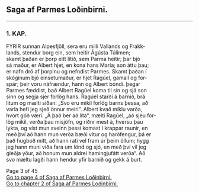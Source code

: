 ## Saga af Parmes Loðinbirni. 
----
### 1. KAP.
FYRIR sunnan Alpesfjöll, sera eru milli Vallands og Frakk-<br/>
lands, stendur borg ein, sem heitir Ágústa Túlimen; <br/>
skamt þaðan er þorp eitt lítið, sem Parma heitir; þar bjó <br/>
sá maður, er Albert hjet, en kona hans María; son áttu þau; <br/>
er nafn dró af þorpinu og nefndist Parmes. Skamt þaðan í <br/>
skóginum bjó einsetumaður, er hjet Ragúel, gamall og for-<br/> 
spár; þeir voru náfrændur, hann og Albert bóndi. þegar <br/>
Parmes fæddist, bað Albert Ragúel koma til sín og sjá son <br/>
sinn og segja sjer forlög hans. Ragúel starði á barnið, brá <br/>
litum og mælti síðan: „Svo eru mikil forlög barns þessa, að <br/>
varla hefi jeg sjeð önnur meiri“. Albert kvað miklu varða, <br/>
hvort góð væri. „Á það ber að líta“, mælti Ragúel, „að sjeu for- <br/>
lög mikil, verða þau misjöfn, og ríðnr mest á, hversu þau <br/>
lykta, og víst mun sveinn þessi komast í krappar raunir, en <br/>
með því að hann mun verða bæði vitur og harðfengur, þá er <br/>
það hugboð mitt, að hann rati vel fram úr þeim öllum; hygg <br/>
jeg hann muni víða fara um lönd og sjó, en með því vil jeg <br/>
gleðja yður, að honum mun aldrei hamingjufátt verða“. Að <br/>
svo mæltu lagði hann hendur yfir barnið og gekk á burt. 

Page 3 of 45 <br/>
[Go to page 4 of Saga af Parmes Loðinbirni.](https://baekur-online.github.io/jon-bjarnason-online/saga-af-parmes-lodinbirni-page-04.html) <br/>
[Go to chapter 2 of Saga af Parmes Loðinbirni.](https://baekur-online.github.io/jon-bjarnason-online/saga-af-parmes-lodinbirni-page-04.html#2-kap)
